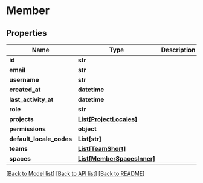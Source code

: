 # Member

## Properties
Name | Type | Description | Notes
------------ | ------------- | ------------- | -------------
**id** | **str** |  | [optional] 
**email** | **str** |  | [optional] 
**username** | **str** |  | [optional] 
**created_at** | **datetime** |  | [optional] 
**last_activity_at** | **datetime** |  | [optional] 
**role** | **str** |  | [optional] 
**projects** | [**List[ProjectLocales]**](ProjectLocales.md) |  | [optional] 
**permissions** | **object** |  | [optional] 
**default_locale_codes** | **List[str]** |  | [optional] 
**teams** | [**List[TeamShort]**](TeamShort.md) |  | [optional] 
**spaces** | [**List[MemberSpacesInner]**](MemberSpacesInner.md) |  | [optional] 

[[Back to Model list]](../README.md#documentation-for-models) [[Back to API list]](../README.md#documentation-for-api-endpoints) [[Back to README]](../README.md)


